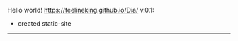 Hello world!
https://feelineking.github.io/Dia/
v.0.1:
- created static-site
---------------------------
